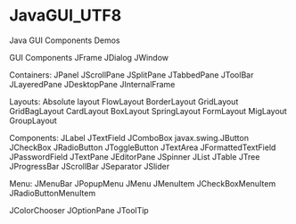 # JavaGUI_UTF8
Java GUI Components Demos

GUI Components
JFrame
JDialog
JWindow 

Containers:
JPanel
JScrollPane
JSplitPane
JTabbedPane
JToolBar
JLayeredPane
JDesktopPane
JInternalFrame

Layouts:
Absolute layout
FlowLayout
BorderLayout
GridLayout
GridBagLayout
CardLayout
BoxLayout
SpringLayout
FormLayout 
MigLayout
GroupLayout

Components:
JLabel
JTextField
JComboBox
javax.swing.JButton
JCheckBox
JRadioButton
JToggleButton
JTextArea
JFormattedTextField
JPasswordField
JTextPane
JEditorPane
JSpinner
JList
JTable
JTree
JProgressBar
JScrollBar
JSeparator
JSlider

Menu:
JMenuBar
JPopupMenu
JMenu
JMenuItem
JCheckBoxMenuItem
JRadioButtonMenuItem

JColorChooser
JOptionPane
JToolTip